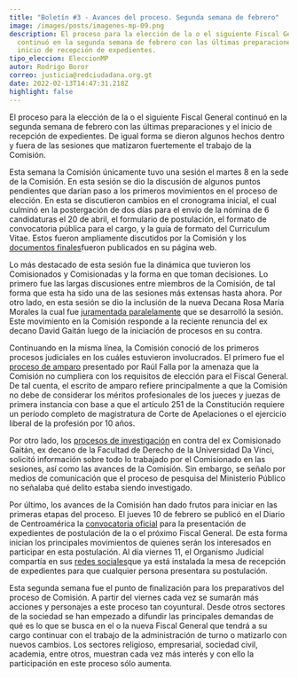 ```yaml
---
title: "Boletín #3 - Avances del proceso. Segunda semana de febrero"
image: /images/posts/imagenes-mp-09.png
description: El proceso para la elección de la o el siguiente Fiscal General
  continuó en la segunda semana de febrero con las últimas preparaciones y el
  inicio de recepción de expedientes.
tipo_eleccion: EleccionMP
autor: Rodrigo Boror
correo: justicia@redciudadana.org.gt
date: 2022-02-13T14:47:31.218Z
highlight: false
---
```

<!--StartFragment-->

El proceso para la elección de la o el siguiente Fiscal General continuó en la segunda semana de febrero con las últimas preparaciones y el inicio de recepción de expedientes. De igual forma se dieron algunos hechos dentro y fuera de las sesiones que matizaron fuertemente el trabajo de la Comisión.

Esta semana la Comisión únicamente tuvo una sesión el martes 8 en la sede de la Comisión. En esta sesión se dio la discusión de algunos puntos pendientes que darían paso a los primeros movimientos en el proceso de elección. En esta se discutieron cambios en el cronograma inicial, el cual culminó en la postergación de dos días para el envío de la nómina de 6 candidaturas el 20 de abril, el formulario de postulación, el formato de convocatoria pública para el cargo, y la guía de formato del Curriculum Vitae. Estos fueron ampliamente discutidos por la Comisión y los [documentos finales](https://drive.google.com/drive/folders/190ceGDyRyNEmI3QViPB6A6AXFaHl75cI?usp=sharing)fueron publicados en su página web. 

Lo más destacado de esta sesión fue la dinámica que tuvieron los Comisionados y Comisionadas y la forma en que toman decisiones. Lo primero fue las largas discusiones entre miembros de la Comisión, de tal forma que esta ha sido una de las sesiones más extensas hasta ahora. Por otro lado, en esta sesión se dio la inclusión de la nueva Decana Rosa María Morales la cual fue [juramentada paralelamente](https://elperiodico.com.gt/lo-mas-importante-de-hoy/2022/02/08/congreso-juramenta-a-rosa-maria-morales-para-integrar-la-postuladora-para-la-eleccion-del-fiscal-general1/) que se desarrolló la sesión. Este movimiento en la Comisión responde a la reciente renuncia del ex decano David Gaitán luego de la iniciación de procesos en su contra. 

Continuando en la misma línea, la Comisión conoció de los primeros procesos judiciales en los cuáles estuvieron involucrados. El primero fue el [proceso de amparo](https://www.prensalibre.com/ahora/guatemala/justicia/en-desarrollo-tercera-sesion-de-la-comision-de-postulacion-para-eleccion-de-fiscal-general/) presentado por Raúl Falla por la amenaza que la Comisión no cumpliera con los requisitos de elección para el Fiscal General. De tal cuenta, el escrito de amparo refiere principalmente a que la Comisión no debe de considerar los méritos profesionales de los jueces y juezas de primera instancia con base a que el artículo 251 de la Constitución requiere un período completo de magistratura de Corte de Apelaciones o el ejercicio liberal de la profesión por 10 años. 

Por otro lado, los [procesos de investigación](https://www.prensacomunitaria.org/2022/02/porras-agiliza-denuncia-contra-david-gaitan-quien-renuncia-a-postuladora-de-fiscal-general/) en contra del ex Comisionado Gaitán, ex decano de la Facultad de Derecho de la Universidad Da Vinci,  solicitó información sobre todo lo trabajado por el Comisionado en las sesiones, así como las avances de la Comisión. Sin embargo, se señalo por medios de comunicación que el proceso de pesquisa del Ministerio Público no señalaba qué delito estaba siendo investigado.  

Por último, los avances de la Comisión han dado frutos para iniciar en las primeras etapas del proceso. El jueves 10 de febrero se publicó en el Diario de Centroamérica la [convocatoria oficial](https://drive.google.com/file/d/1YqYTtO3wDg5_ZqApFGmFqrqlvxfdIQZC/view?usp=sharing) para la presentación de expedientes de postulación de la o el próximo Fiscal General. De esta forma inician los principales movimientos de quienes serán los interesados en participar en esta postulación. Al día viernes 11, el Organismo Judicial compartía en sus [redes sociales](https://twitter.com/ojguatemala/status/1492166475066621953?s=24)que ya está instalada la mesa de recepción de expedientes para que cualquier persona presentara su postulación. 

Esta segunda semana fue el punto de finalización para los preparativos del proceso de Comisión. A partir del viernes cada vez se sumarán más acciones y personajes a este proceso tan coyuntural. Desde otros sectores de la sociedad se han empezado a difundir las principales demandas de qué es lo que se busca en el o la nueva Fiscal General que tendrá a su cargo continuar con el trabajo de la administración de turno o matizarlo con nuevos cambios. Los sectores religioso, empresarial, sociedad civil, academia, entre otros, muestran cada vez más interés y con ello la participación en este proceso sólo aumenta. 

<!--EndFragment-->